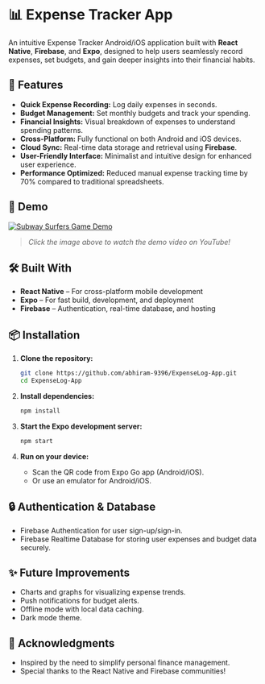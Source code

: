 # 📊 Expense Tracker App

An intuitive Expense Tracker Android/iOS application built with **React Native**, **Firebase**, and **Expo**, designed to help users seamlessly record expenses, set budgets, and gain deeper insights into their financial habits.

## 🚀 Features

- **Quick Expense Recording:** Log daily expenses in seconds.
- **Budget Management:** Set monthly budgets and track your spending.
- **Financial Insights:** Visual breakdown of expenses to understand spending patterns.
- **Cross-Platform:** Fully functional on both Android and iOS devices.
- **Cloud Sync:** Real-time data storage and retrieval using **Firebase**.
- **User-Friendly Interface:** Minimalist and intuitive design for enhanced user experience.
- **Performance Optimized:** Reduced manual expense tracking time by 70% compared to traditional spreadsheets.

## 📸 Demo

[![Subway Surfers Game Demo](https://img.youtube.com/vi/OhLNpsE8xlw/hqdefault.jpg)](https://youtu.be/OhLNpsE8xlw)

> _Click the image above to watch the demo video on YouTube!_

## 🛠️ Built With

- **React Native** – For cross-platform mobile development
- **Expo** – For fast build, development, and deployment
- **Firebase** – Authentication, real-time database, and hosting

## 📦 Installation

1. **Clone the repository:**
   ```bash
   git clone https://github.com/abhiram-9396/ExpenseLog-App.git
   cd ExpenseLog-App
   ```

2. **Install dependencies:**
   ```bash
   npm install
   ```

3. **Start the Expo development server:**
   ```bash
   npm start
   ```

4. **Run on your device:**
   - Scan the QR code from Expo Go app (Android/iOS).
   - Or use an emulator for Android/iOS.

## 🔒 Authentication & Database

- Firebase Authentication for user sign-up/sign-in.
- Firebase Realtime Database for storing user expenses and budget data securely.

## ✨ Future Improvements

- Charts and graphs for visualizing expense trends.
- Push notifications for budget alerts.
- Offline mode with local data caching.
- Dark mode theme.

## 🙌 Acknowledgments

- Inspired by the need to simplify personal finance management.
- Special thanks to the React Native and Firebase communities!

